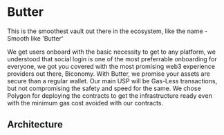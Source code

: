 # Butter

This is the smoothest vault out there in the ecosystem, like the name - Smooth like 'Butter'

We get users onboard with the basic necessity to get to any platform, we understood that social login is one of the most preferrable onboarding for everyone, we got you covered with the most promising web3 experience providers out there, Biconomy. With Butter, we promise your assets are secure than a regular wallet. Our main USP will be  Gas-Less transactions, but not compromising the safety and speed for the same. We chose Polygon for deploying the contracts to get the infrastructure ready even with the minimum gas cost avoided with our contracts.

Architecture
------------

